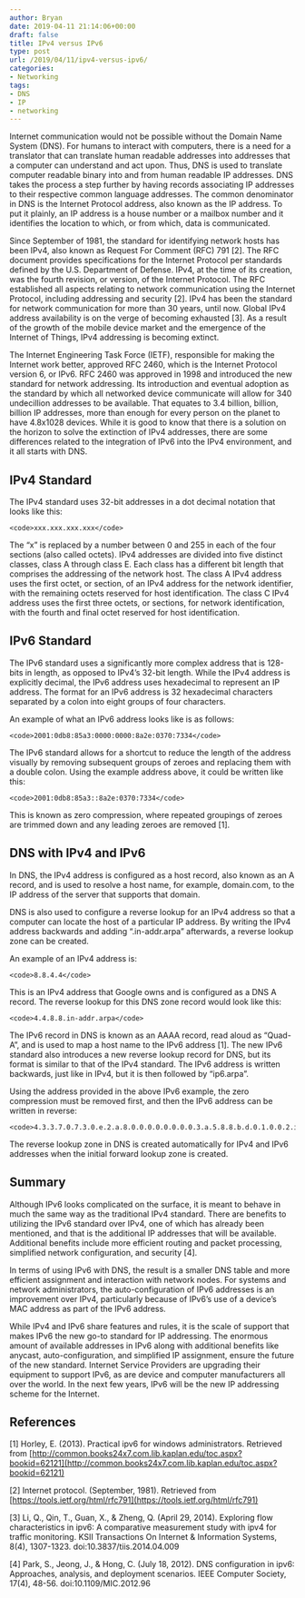 ```yaml
---
author: Bryan
date: 2019-04-11 21:14:06+00:00
draft: false
title: IPv4 versus IPv6
type: post
url: /2019/04/11/ipv4-versus-ipv6/
categories:
- Networking
tags:
- DNS
- IP
- networking
---
```





Internet communication would not be possible without the
Domain Name System (DNS). For humans to interact with computers, there is a
need for a translator that can translate human readable addresses into
addresses that a computer can understand and act upon. Thus, DNS is used to
translate computer readable binary into and from human readable IP addresses.
DNS takes the process a step further by having records associating IP addresses
to their respective common language addresses. The common denominator in DNS is
the Internet Protocol address, also known as the IP address. To put it plainly,
an IP address is a house number or a mailbox number and it identifies the
location to which, or from which, data is communicated.







Since September of 1981, the standard for identifying
network hosts has been IPv4, also known as Request For Comment (RFC) 791 [2].
The RFC document provides specifications for the Internet Protocol per
standards defined by the U.S. Department of Defense. IPv4, at the time of its
creation, was the fourth revision, or version, of the Internet Protocol. The
RFC established all aspects relating to network communication using the
Internet Protocol, including addressing and security [2]. IPv4 has been the standard
for network communication for more than 30 years, until now. Global IPv4
address availability is on the verge of becoming exhausted [3]. As a result of
the growth of the mobile device market and the emergence of the Internet of
Things, IPv4 addressing is becoming extinct.







The Internet Engineering Task Force (IETF), responsible for
making the Internet work better, approved RFC 2460, which is the Internet
Protocol version 6, or IPv6. RFC 2460 was approved in 1998 and introduced the
new standard for network addressing. Its introduction and eventual adoption as
the standard by which all networked device communicate will allow for 340
undecillion addresses to be available. That equates to 3.4 billion, billion,
billion IP addresses, more than enough for every person on the planet to have
4.8x1028 devices. While it is good to know that there is a solution on the
horizon to solve the extinction of IPv4 addresses, there are some differences
related to the integration of IPv6 into the IPv4 environment, and it all starts
with DNS.







## IPv4 Standard







The IPv4 standard uses 32-bit addresses in a dot decimal notation that looks like this: 






    
    <code>xxx.xxx.xxx.xxx</code>







The “x” is replaced by a number between 0 and 255 in each of the four sections (also called octets). IPv4 addresses are divided into five distinct classes, class A through class E. Each class has a different bit length that comprises the addressing of the network host. The class A IPv4 address uses the first octet, or section, of an IPv4 address for the network identifier, with the remaining octets reserved for host identification. The class C IPv4 address uses the first three octets, or sections, for network identification, with the fourth and final octet reserved for host identification. 







## IPv6 Standard







The IPv6 standard uses a significantly more complex address that is 128-bits in length, as opposed to IPv4’s 32-bit length. While the IPv4 address is explicitly decimal, the IPv6 address uses hexadecimal to represent an IP address. The format for an IPv6 address is 32 hexadecimal characters separated by a colon into eight groups of four characters. 









An example of what an IPv6 address looks like is as follows: 








    
    <code>2001:0db8:85a3:0000:0000:8a2e:0370:7334</code>









The IPv6 standard allows for a shortcut to reduce the length of the address visually by removing subsequent groups of zeroes and replacing them with a double colon. Using the example address above, it could be written like this:








    
    <code>2001:0db8:85a3::8a2e:0370:7334</code>









This is known as zero compression, where repeated groupings of zeroes are trimmed down and any leading zeroes are removed [1].









## DNS with IPv4 and IPv6







In DNS, the IPv4 address is configured as a host record, also known as an A record, and is used to resolve a host name, for example, domain.com, to the IP address of the server that supports that domain. 







DNS is also used to configure a reverse lookup for an IPv4 address so that a computer can locate the host of a particular IP address. By writing the IPv4 address backwards and adding “.in-addr.arpa” afterwards, a reverse lookup zone can be created. 







An example of an IPv4 address is:






    
    <code>8.8.4.4</code>







This is an IPv4 address that Google owns and is configured as a DNS A record. The reverse lookup for this DNS zone record would look like this:






    
    <code>4.4.8.8.in-addr.arpa</code>







The IPv6 record in DNS is known as an AAAA record, read aloud as “Quad-A”, and is used to map a host name to the IPv6 address [1]. The new IPv6 standard also introduces a new reverse lookup record for DNS, but its format is similar to that of the IPv4 standard. The IPv6 address is written backwards, just like in IPv4, but it is then followed by “ip6.arpa”. 







Using the address provided in the above IPv6 example, the zero compression must be removed first, and then the IPv6 address can be written in reverse:






    
    <code>4.3.3.7.0.7.3.0.e.2.a.8.0.0.0.0.0.0.0.0.3.a.5.8.8.b.d.0.1.0.0.2.ip6.arpa</code>









The reverse lookup zone in DNS is created automatically for IPv4 and IPv6 addresses when the initial forward lookup zone is created. 









## Summary







Although IPv6 looks complicated on the surface, it is meant to behave in much the same way as the traditional IPv4 standard. There are benefits to utilizing the IPv6 standard over IPv4, one of which has already been mentioned, and that is the additional IP addresses that will be available. Additional benefits include more efficient routing and packet processing, simplified network configuration, and security [4].









In terms of using IPv6 with DNS, the result is a smaller DNS table and more efficient assignment and interaction with network nodes. For systems and network administrators, the auto-configuration of IPv6 addresses is an improvement over IPv4, particularly because of IPv6’s use of a device’s MAC address as part of the IPv6 address.









While IPv4 and IPv6 share features and rules, it is the
scale of support that makes IPv6 the new go-to standard for IP addressing. The
enormous amount of available addresses in IPv6 along with additional benefits
like anycast, auto-configuration, and simplified IP assignment, ensure the
future of the new standard. Internet Service Providers are upgrading their
equipment to support IPv6, as are device and computer manufacturers all over
the world. In the next few years, IPv6 will be the new IP addressing scheme for
the Internet.







## References







[1] Horley, E. (2013). Practical ipv6 for windows
administrators. Retrieved from [http://common.books24x7.com.lib.kaplan.edu/toc.aspx?bookid=62121](http://common.books24x7.com.lib.kaplan.edu/toc.aspx?bookid=62121)







[2] Internet protocol. (September, 1981). Retrieved from [https://tools.ietf.org/html/rfc791](https://tools.ietf.org/html/rfc791)







[3] Li, Q., Qin, T., Guan, X., & Zheng, Q. (April 29,
2014). Exploring flow characteristics in ipv6: A comparative measurement study
with ipv4 for traffic monitoring. KSII Transactions On Internet &
Information Systems, 8(4), 1307-1323. doi:10.3837/tiis.2014.04.009







[4] Park, S., Jeong, J., & Hong, C. (July 18, 2012). DNS
configuration in ipv6: Approaches, analysis, and deployment scenarios. IEEE Computer
Society, 17(4), 48-56. doi:10.1109/MIC.2012.96



